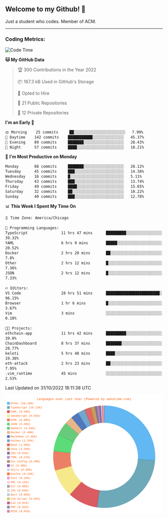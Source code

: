 ## Welcome to my Github! 👋

Just a student who codes. Member of ACM.

---

### Coding Metrics:

<!--START_SECTION:waka-->
![Code Time](http://img.shields.io/badge/Code%20Time-148%20hrs%2049%20mins-blue)

**🐱 My GitHub Data** 

> 🏆 300 Contributions in the Year 2022
 > 
> 📦 167.3 kB Used in GitHub's Storage 
 > 
> 💼 Opted to Hire
 > 
> 📜 21 Public Repositories 
 > 
> 🔑 12 Private Repositories  
 > 
**I'm an Early 🐤** 

```text
🌞 Morning    25 commits     ██░░░░░░░░░░░░░░░░░░░░░░░   7.99% 
🌆 Daytime    142 commits    ███████████░░░░░░░░░░░░░░   45.37% 
🌃 Evening    89 commits     ███████░░░░░░░░░░░░░░░░░░   28.43% 
🌙 Night      57 commits     ████░░░░░░░░░░░░░░░░░░░░░   18.21%

```
📅 **I'm Most Productive on Monday** 

```text
Monday       88 commits     ███████░░░░░░░░░░░░░░░░░░   28.12% 
Tuesday      45 commits     ███░░░░░░░░░░░░░░░░░░░░░░   14.38% 
Wednesday    16 commits     █░░░░░░░░░░░░░░░░░░░░░░░░   5.11% 
Thursday     43 commits     ███░░░░░░░░░░░░░░░░░░░░░░   13.74% 
Friday       49 commits     ████░░░░░░░░░░░░░░░░░░░░░   15.65% 
Saturday     32 commits     ██░░░░░░░░░░░░░░░░░░░░░░░   10.22% 
Sunday       40 commits     ███░░░░░░░░░░░░░░░░░░░░░░   12.78%

```


📊 **This Week I Spent My Time On** 

```text
⌚︎ Time Zone: America/Chicago

💬 Programming Languages: 
TypeScript               11 hrs 47 mins      █████████░░░░░░░░░░░░░░░░   39.32% 
YAML                     6 hrs 9 mins        █████░░░░░░░░░░░░░░░░░░░░   20.52% 
Docker                   2 hrs 20 mins       ██░░░░░░░░░░░░░░░░░░░░░░░   7.8% 
Other                    2 hrs 12 mins       █░░░░░░░░░░░░░░░░░░░░░░░░   7.36% 
JSON                     2 hrs 12 mins       █░░░░░░░░░░░░░░░░░░░░░░░░   7.33%

🔥 Editors: 
VS Code                  28 hrs 51 mins      ████████████████████████░   96.15% 
Browser                  1 hr 6 mins         █░░░░░░░░░░░░░░░░░░░░░░░░   3.67% 
Vim                      3 mins              ░░░░░░░░░░░░░░░░░░░░░░░░░   0.18%

🐱‍💻 Projects: 
ethchain-app             11 hrs 42 mins      █████████░░░░░░░░░░░░░░░░   39.0% 
ChainDashboard           8 hrs 37 mins       ███████░░░░░░░░░░░░░░░░░░   28.77% 
keleti                   5 hrs 48 mins       ████░░░░░░░░░░░░░░░░░░░░░   19.36% 
eth-attack               2 hrs 23 mins       ██░░░░░░░░░░░░░░░░░░░░░░░   7.95% 
.vim_runtime             45 mins             ░░░░░░░░░░░░░░░░░░░░░░░░░   2.53%

```


 Last Updated on 31/10/2022 18:11:38 UTC
<!--END_SECTION:waka-->

![Wakatime-Stats-SVG](assets/waka-stats.svg)
